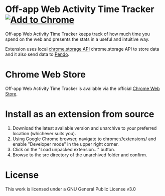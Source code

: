 # Off-app Web Activity Time Tracker <a href="https://chrome.google.com/webstore/detail/off-app-web-activity-time/fohohecjjcdhigfomohgljmaiglomlmd" rel="nofollow"><img src="https://user-images.githubusercontent.com/768070/51865757-87d45300-2347-11e9-84fd-bafff5b036b2.png" alt="Add to Chrome" style="max-width:100%;"></a>

Off-app Web Activity Time Tracker keeps track of how much time you spend on the web and presents the stats in a useful and intuitive way.

Extension uses local [chrome.storage API](https://developer.chrome.com/apps/storage) chrome.storage API to store data and it also send data to [Pendo](https://app.pendo.io/).

# Chrome Web Store

Off-app Web Activity Time Tracker is available via the official [Chrome Web Store](https://chrome.google.com/webstore/detail/off-app-web-activity-time/fohohecjjcdhigfomohgljmaiglomlmd).

# Install as an extension from source

1. Download the latest available version and unarchive to your preferred location (whichever suits you).
2. Using Google Chrome browser, navigate to chrome://extensions/ and enable "Developer mode" in the upper right corner.
3. Click on the "Load unpacked extension..." button.
4. Browse to the src directory of the unarchived folder and confirm.

# License

This work is licensed under a GNU General Public License v3.0
